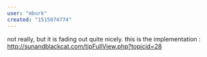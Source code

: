 ```yaml
---
user: "mburk"
created: "1515074774"
---
```


not really, but it is fading out quite nicely. this is the implementation : <http://sunandblackcat.com/tipFullView.php?topicid=28>
